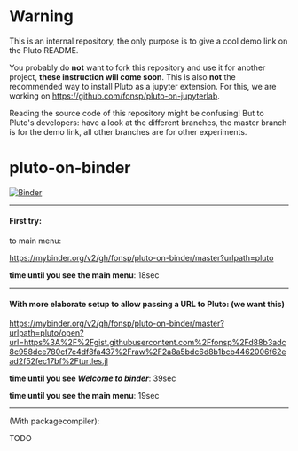 # Warning

This is an internal repository, the only purpose is to give a cool demo link on the Pluto README.

You probably do **not** want to fork this repository and use it for another project, **these instruction will come soon**. This is also **not** the recommended way to install Pluto as a jupyter extension. For this, we are working on https://github.com/fonsp/pluto-on-jupyterlab.

Reading the source code of this repository might be confusing! But to Pluto's developers: have a look at the different branches, the master branch is for the demo link, all other branches are for other experiments.

# pluto-on-binder

[![Binder](https://mybinder.org/badge_logo.svg)](https://mybinder.org/v2/gh/gaelforget/pluto-on-binder/gftest01?urlpath=pluto/open?url=https://github.com/JuliaPluto/PlutoCon2021-demos/blob/main/Gael_Forget-Running_Climate_Models.jl)

---

#### First try:

to main menu:

https://mybinder.org/v2/gh/fonsp/pluto-on-binder/master?urlpath=pluto

**time until you see the main menu**: 18sec

---

#### With more elaborate setup to allow passing a URL to Pluto: (we want this)

https://mybinder.org/v2/gh/fonsp/pluto-on-binder/master?urlpath=pluto/open?url=https%3A%2F%2Fgist.githubusercontent.com%2Ffonsp%2Fd88b3adc8c958dce780cf7c4df8fa437%2Fraw%2F2a8a5bdc6d8b1bcb4462006f62ead2f52fec17bf%2Fturtles.jl

**time until you see _Welcome to binder_**: 39sec

**time until you see the main menu**: 19sec

---

(With packagecompiler):

TODO
